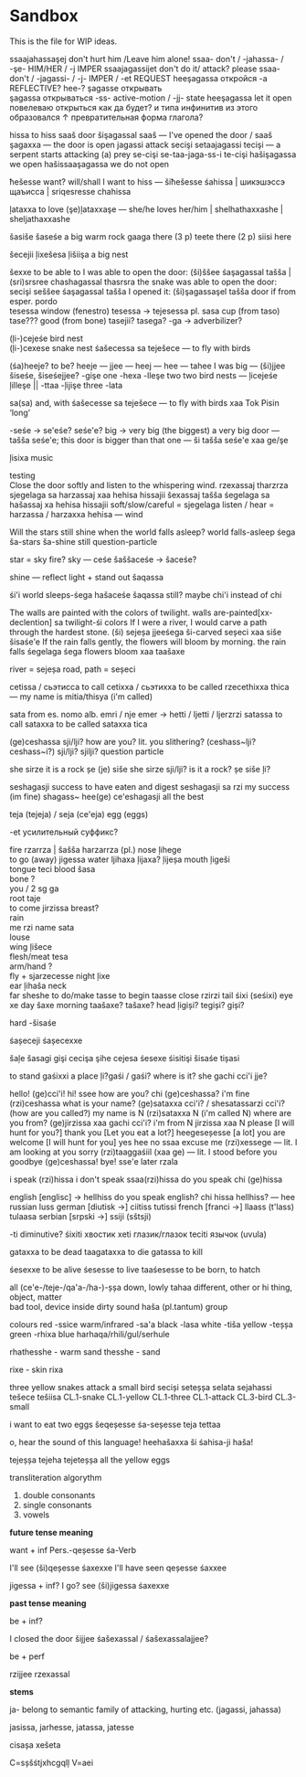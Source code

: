 # Sandbox

This is the file for WIP ideas.

ssaajahassaşej	don't hurt him /Leave him alone!	ssaa- don't / -jahassa- / -şe- HIM/HER / -j IMPER
ssaajagassijet	don't do it/ attack? please	ssaa- don't / -jagassi- / -j- IMPER / -et REQUEST
heeşagassa	откройся	-a REFLECTIVE? hee-?
şagasse	открывать	
şagassa	открываться	-ss- active-motion / -jj- state
heeşagassa	let it open	повелеваю открыться как да будет? и типа инфинитив из этого образовался
	↑ превратительная форма глагола?	
		
		
hissa	to hiss	
saaš	door	šişagassal saaš — I've opened the door / saaš şagaxxa — the door is open
jagassi	attack	secişi setaajagassi tecişi — a serpent starts attacking (a) prey
		se-cişi se-taa-jaga-ss-i te-cişi
hašişagassa	we open	
hašissaaşagassa	we do not open	
		
ħešesse	want? will/shall	I want to hiss — šiħešesse śahissa | шикэшэссэ щаъисса | sriqesresse chahissa
		
		
ļataxxa	to love	(şe)ļataxxaşe — she/he loves her/him | shelhathaxxashe | sheljathaxxashe
		
		
		
šasiše šaseśe	a big warm rock	
gaaga	there (3 p)	
teete	there (2 p)	
siisi	here	
		
		
šecejii ļixešesa ļišiişa	a big nest	
		
šexxe	to be able to	I was able to open the door: (ši)ššee śaşagassal tašša | (sri)srsree chashagassal thasrsra
		the snake was able to open the door: secişi seššee śaşagassal tašša
		I opened it: (ši)şagassaşel
tašša	door if from esper. pordo	
tesessa	window (fenestro)	tesessa → tejesessa pl.
sasa	cup (from taso)	
tase???	good (from bone)	tasejii? tasega? -ga → adverbilizer?
		
(ļi-)cejeśe	bird nest	
(ļi-)cexese	snake nest	śašecessa sa teješece — to fly with birds
		
		
(śa)heeje?	to be?	heeje — jjee — heej — hee — tahee
		I was big — (ši)jjee šiseśe, šiseśejjee?
-gişe	one	-hexa
-lleşe	two	two bird nests — ļicejeśe ļilleşe || -ttaa
-ļijişe	three	-lata
		
		
sa(sa)	and, with	śašecesse sa teješece — to fly with birds
xaa	Tok Pisin ‘long’	
		
-seśe → se'eśe? seśe'e?	big → very big (the biggest)	a very big door — tašša seśe'e; this door is bigger than that one — ši tašša seśe'e xaa ge/şe
		
ļisixa	music	
		
		
		
testing		
Close the door softly and listen to the whispering wind.		rzexassaj tharzrza sjegelaga sa harzassaj xaa hehisa hissajii
		šexassaj tašša śegelaga sa hašassaj xa hehisa hissajii
		soft/slow/careful = sjegelaga
		listen / hear = harzassa / harzaxxa
		hehisa — wind
		
		
		
		
Will the stars still shine when the world falls asleep?		world falls-asleep śega ša-stars ša-shine still question-particle

star = sky fire? 
sky — ceśe
šaššaceśe -> šaceśe?

shine — reflect light + stand out
šaqassa

śi'i world sleeps-śega hašaceśe šaqassa still?   maybe chi'i instead of chi



The walls are painted with the colors of twilight.		walls are-painted[xx-declention] sa twilight-śi colors
If I were a river, I would carve a path through the hardest stone.		(ši) sejeșa jjeeśega ši-carved seșeci xaa siše šisaśe'e
If the rain falls gently, the flowers will bloom by morning.		the rain falls śegelaga śega flowers bloom xaa taašaxe

river = sejeșa
road, path = seșeci		
		
		
cetissa / сьэтисса	to call	
cetixxa / сьэтихха	to be called	rzecethixxa thica — my name is mitia/thisya (i'm called)
		
sata	from es. nomo	alb. emri / nje emer → hetti / ljetti / ljerzrzi
satassa	to call	
sataxxa	to be called	sataxxa tica
		
(ge)ceshassa sji/lji?	how are you?	lit. you slithering? (ceshass~lji? ceshass~i?)
sji/lji? sjilji?	question particle	
		
she sirze	it is a rock	șe (je) siše
she sirze sji/lji?	is it a rock?	șe siše ļi?
		
		
		
seshagasji	success	to have eaten and digest
seshagasji sa rzi	my success (im fine)	shagass~
hee(ge) ce'eshagasji	all the best	
		
teja (tejeja) / seja (ce'eja)	egg (eggs)	
		
-et	усилительный суффикс?


fire	rzarrza | šašša	harzarrza (pl.)
nose	ļihege	
to go (away)		jigessa
water	ljihaxa	ļijaxa? ļijeșa
mouth	ļigeši	
tongue	teci
blood	šasa	
bone ?		
you / 2 sg	ga	
root	taje	
to come		jirzissa
breast?		
rain		
me	rzi	
name 	sata	
louse		
wing	ļišece	
flesh/meat	tesa	
arm/hand ?		
fly +	sjarzecesse	
night	ļixe	
ear		ļihaša
neck		
far		sheshe
to do/make	tasse
to begin    taasse
close		rzirzi
tail    śixi (seśixi)
eye     xe
day     šaxe
morning taašaxe? tašaxe?
head    ļigiși? tegiși? giși?

hard    -šisaśe

śașeceji
śașecexxe

šaļe
šasagi
gişi
cecişa
şihe
cejesa
śesexe
śisitişi
šisaśe
tișasi


to stand 	gaśixxi
a place		ļi?gaśi / gaśi?
where is it? she gachi cci'i jje?


hello!					(ge)cci'i!
hi!						ssee
how are you?			chi (ge)ceshassa?
i'm fine				(rzi)ceshassa
what is your name?		(ge)sataxxa cci'i? / shesatassarzi cci'i? (how are you called?)
my name is N			(rzi)sataxxa N (i'm called N)
where are you from?		(ge)jirzissa xaa gachi cci'i?
i'm from N				jirzissa xaa N
please					[I will hunt for you?]
thank you				[Let you eat a lot?] heegeseșesse [a lot]
you are welcome			[I will hunt for you]
yes						hee
no						ssaa
excuse me				(rzi)xessege — lit. I am looking at you
sorry					(rzi)taaggaśiil (xaa ge) — lit. I stood before you
goodbye					(ge)ceshassa!
bye!					sse'e
later					rzala

i speak					(rzi)hissa 
i don't speak			ssaa(rzi)hissa
do you speak			chi (ge)hissa


english					[englisc] → hellhiss
do you speak english?	chi hissa hellhiss? — hee
russian					luss
german					[diutisk →] ciitiss tutissi
french					[franci →] llaass (t'lass) tulaasa
serbian					[srpski →] ssiji (sštsji)


-ti						diminutive?
śixiti					хвостик
xeti					глазик/глазок
teciti					язычок (uvula)


gataxxa to be dead
taagataxxa to die
gatassa to kill

śesexxe to be alive 
śesesse to live
taaśesesse to be born, to hatch


all							(ce'e-/teje-/qa'a-/ha-)-șșa
down, lowly					tahaa
different, other
or							hi
thing, object, matter		
bad
tool, device
inside
dirty
sound						haša (pl.tantum)
group

colours
red							-ssice
warm/infrared				-sa'a
black						-lasa
white						-tiša
yellow						-teșșa
green						-rhixa
blue						harhaqa/rhili/gul/serhule

rhathesshe - warm sand
thesshe - sand

rixe - skin
rixa


three yellow snakes attack a small bird
seciși seteșșa selata sejahassi tešece tešiisa
CL.1-snake CL.1-yellow CL.1-three CL.1-attack CL.3-bird CL.3-small

i want to eat two eggs
šeqeșesse śa-seșesse teja tettaa 

o, hear the sound of this language!
heehašaxxa ši śahisa-ji haša!

tejeșșa tejeha tejeteșșa
all the yellow eggs



transliteration algorythm

1. double consonants
2. single consonants
3. vowels



**future tense meaning**

want + inf
Pers.-qeșesse śa-Verb

I'll see					(ši)qeșesse śaxexxe
I'll have seen				qeșesse śaxxee

jigessa + inf?
I go? see					(ši)jigessa śaxexxe


**past tense meaning**

be + inf?

I closed the door 			šijjee śašexassal / śašexassalajjee?

be + perf

rzijjee rzexassal



**stems**

ja- belong to semantic family of attacking, hurting etc. (jagassi, jahassa)

jasissa, jarhesse, jatassa, jatesse


cisașa
xešeta


C=sșšśtjxhcgqlļ
V=aei